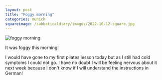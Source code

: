 ```yaml
---
layout: post
title: "Foggy morning"
categories: munich
squareimage: /sabbaticaldiary/images/2022-10-12-square.jpg
---
```

<img src="/sabbaticaldiary/images/2022-10-12.jpg" alt="foggy morning" class="center">

It was foggy this morning!

I would have gone to my first pilates lesson today but as I still had cold symptoms I could not go. I have no doubt I will be feeling nervous about it next week because I don't know if I will understand the instructions in German!